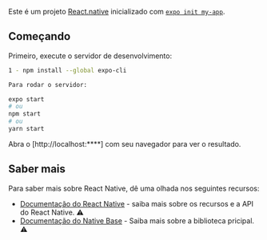 Este é um projeto [React.native](https://reactnative.dev/) inicializado com [`expo init my-app`](https://docs.expo.dev/get-started/create-a-new-app/).

## Começando

Primeiro, execute o servidor de desenvolvimento:

```bash
1 - npm install --global expo-cli

Para rodar o servidor:

expo start
# ou 
npm start
# ou
yarn start
```

Abra o [http://localhost:****] com seu navegador para ver o resultado.

## Saber mais

Para saber mais sobre React Native, dê uma olhada nos seguintes recursos:

- [Documentação do React Native](https://reactnative.dev/) - saiba mais sobre os recursos e a API do React Native. ⚠️
- [Documentação do Native Base](https://nativebase.io/) - Saiba mais sobre a biblioteca pricipal. ⚠️
